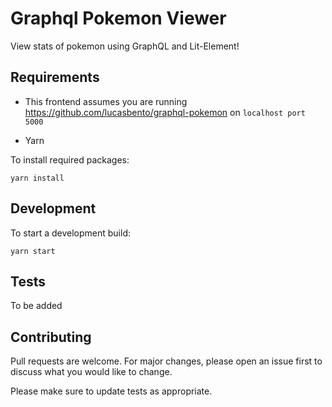 # Graphql Pokemon Viewer
View stats of pokemon using GraphQL and Lit-Element!

## Requirements

- This frontend assumes you are running <https://github.com/lucasbento/graphql-pokemon> on `localhost port 5000`

- Yarn

To install required packages:
```
yarn install
```

## Development
To start a development build:

``` 
yarn start
```

## Tests

To be added

## Contributing
Pull requests are welcome. For major changes, please open an issue first to discuss what you would like to change.

Please make sure to update tests as appropriate.

